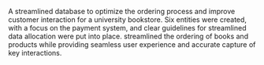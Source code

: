 A streamlined database to optimize the ordering process and improve customer interaction for 
a university bookstore. Six entities were created, with a focus on the payment system, and 
clear guidelines for streamlined data allocation were put into place. streamlined the ordering of 
books and products while providing seamless user experience and accurate capture of key
interactions.
